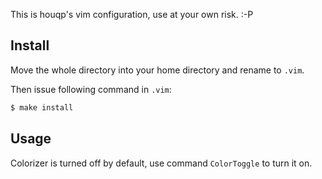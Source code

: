 This is houqp's vim configuration, use at your own risk. :-P

Install
-------

Move the whole directory into your home directory and rename to `.vim`. 

Then issue following command in `.vim`:

```bash
$ make install
```

Usage
-----

Colorizer is turned off by default, use command `ColorToggle` to turn it on.
